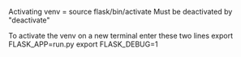 Activating venv = source flask/bin/activate
Must be deactivated by "deactivate"

To activate the venv on a new terminal enter these two lines
export FLASK_APP=run.py
export FLASK_DEBUG=1